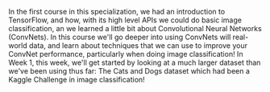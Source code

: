 In the first course in this specialization, we had an introduction to TensorFlow, and how, with its high level APIs we could do basic image classification, an we learned a little bit about Convolutional Neural Networks (ConvNets). In this course we'll go deeper into using ConvNets will real-world data, and learn about techniques that we can use to improve your ConvNet performance, particularly when doing image classification! In Week 1, this week, we'll get started by looking at a much larger dataset than we've been using thus far: The Cats and Dogs dataset which had been a Kaggle Challenge in image classification!
